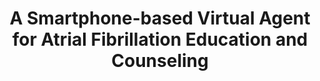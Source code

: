 ---
name: "A Smartphone Based Virtual Agent For Atrial"
title: "A Smartphone-based Virtual Agent for Atrial Fibrillation Education and Counseling"
project: "Atrial Fibrillation"
event: "Intelligent Virtual Agents (IVA)"
authors:
- name: "Kimani, K."
- name: "Bickmore, T."
- name: "Trinh, H."
- name: "Ring, L."
- name: "Paasche-Orlow, M."
- name: "Magnani, J."
year: 2016
resources:
- name: "IVA16 aflit"
  src: "IVA16.aflit.pdf"
external_url: null
draft: false
headless: true
---